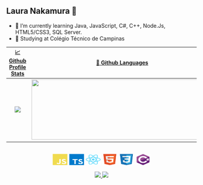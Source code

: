 ## Laura Nakamura 👋

- 🌱 I’m currently learning Java, JavaScript, C#, C++, Node.Js, HTML5/CSS3, SQL Server.
- 📖 Studying at Colégio Técnico de Campinas

 | [📈 Github Profile Stats](https://github.com/Lauranakamura/github-readme-stats#github-stats-card) | [📓 Github Languages](https://github.com/Lauranakamura/github-readme-stats#top-languages-card) |
| :---: | :---: |
| <img height="180" src="https://github-readme-stats.vercel.app/api?username=Lauranakamura&show_icons=true&theme=radical" /> | <img height="160" width="480"  src="https://github-readme-stats.vercel.app/api/top-langs/?username=Lauranakamura&theme=radical&layout=compact" /> |

<div align="center">
<div style="display: inline_block"><br>
  <img align="center" alt="JS" height="30" width="40" src="https://raw.githubusercontent.com/devicons/devicon/master/icons/javascript/javascript-plain.svg">
  <img align="center" alt="TS" height="30" width="40" src="https://raw.githubusercontent.com/devicons/devicon/master/icons/typescript/typescript-plain.svg">
  <img align="center" alt="React" height="30" width="40" src="https://raw.githubusercontent.com/devicons/devicon/master/icons/react/react-original.svg">
  <img align="center" alt="HTML" height="30" width="40" src="https://raw.githubusercontent.com/devicons/devicon/master/icons/html5/html5-original.svg">
  <img align="center" alt="CSS" height="30" width="40" src="https://raw.githubusercontent.com/devicons/devicon/master/icons/css3/css3-original.svg">
  <img align="center" alt="Csharp" height="30" width="40" src="https://raw.githubusercontent.com/devicons/devicon/master/icons/csharp/csharp-original.svg">
</div>
<br>
<div> 
  <a href="https://instagram.com/_lalinha_._" target="_blank"><img src="https://img.shields.io/badge/-Instagram-%23E4405F?style=for-the-badge&logo=instagram&logoColor=white" target="_blank">
  </a>
  <a href = "mailto:lauranakamuraml@gmail.com"><img src="https://img.shields.io/badge/-Gmail-%23333?style=for-the-badge&logo=gmail&logoColor=white" target="_blank"></a>


  

